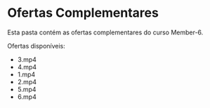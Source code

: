 # Ofertas Complementares

Esta pasta contém as ofertas complementares do curso Member-6.

Ofertas disponíveis:
- 3.mp4
- 4.mp4
- 1.mp4
- 2.mp4
- 5.mp4
- 6.mp4